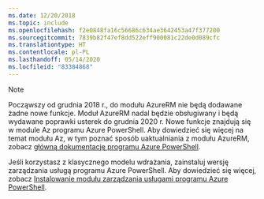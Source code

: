 ```yaml
---
ms.date: 12/20/2018
ms.topic: include
ms.openlocfilehash: f2e0848fa16c56686c634ae3642453a47f377200
ms.sourcegitcommit: 7839b82f47ef8dd522eff900081c22de0d089cfc
ms.translationtype: HT
ms.contentlocale: pl-PL
ms.lasthandoff: 05/14/2020
ms.locfileid: "83384868"
---
```

> [!NOTE]
> 
> Począwszy od grudnia 2018 r., do modułu AzureRM nie będą dodawane żadne nowe funkcje. Moduł AzureRM nadal będzie obsługiwany i będą wydawane poprawki usterek do grudnia 2020 r. Nowe funkcje znajdują się w module Az programu Azure PowerShell. Aby dowiedzieć się więcej na temat modułu Az, w tym poznać sposób uaktualniania z modułu AzureRM, zobacz [główną dokumentację programu Azure PowerShell](/powershell/azure).
>
> Jeśli korzystasz z klasycznego modelu wdrażania, zainstaluj wersję zarządzania usługą programu Azure PowerShell.
> Aby dowiedzieć się więcej, zobacz [Instalowanie modułu zarządzania usługami programu Azure PowerShell](/powershell/azure/servicemanagement/install-azure-ps).
